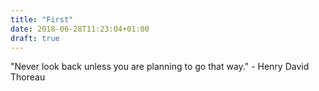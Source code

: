 ```yaml
---
title: "First"
date: 2018-06-28T11:23:04+01:00
draft: true
---
```


"Never look back unless you are planning to go that way." - Henry David Thoreau
